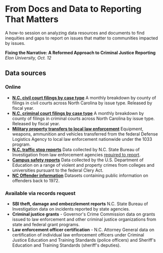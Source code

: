 # From Docs and Data to Reporting That Matters
A how-to session on analyzing data resources and documents to find inequities and gaps to report on issues that matter to communities impacted by issues.

**Fixing the Narrative: A Reformed Approach to Criminal Justice Reporting**
*Elon University, Oct. 12*

## Data sources

### Online
* **[N.C. civil court filings by case type](https://www.nccourts.gov/documents/publications/civil-issue-filingsorder-results)** A monthly breakdown by county of filings in civil courts across North Carolina by issue type. Released by fiscal year.
* **[N.C. criminal court filings by case type](https://www.nccourts.gov/documents/publications/criminalinfraction-case-activity-report-by-county)** A monthly breakdown by county of filings in criminal courts across North Carolina by issue type. Released by fiscal year.
* **[Military property transfers to local law enforcement](https://www.dla.mil/Disposition-Services/Offers/Law-Enforcement/Public-Information/)** Equipment, weapons, ammunition and vehicles transferred from the federal Defense Logistics Agency to local law enforcement nationwide under the 1033 program.
* **[N.C. traffic stop reports](https://trafficstops.ncsbi.gov/Default.aspx?pageid=2)** Data collected by N.C. State Bureau of Investigation from law enforcement agencies [required to report](https://www.ncsbi.gov/Docs/Agencies-Required-List.aspx). 
* **[Campus safety reports](https://ope.ed.gov/campussafety/#/)** Data collected by the U.S. Department of Education on a range of violent and property crimes from colleges and universities pursuant to the federal Clery Act.
* **[NC Offender information](https://webapps.doc.state.nc.us/opi/downloads.do?method=view)** Datasets containing public information on offenders back to 1972. 

### Available via records request

 - **SBI theft, damage and embezzlement reports** N.C. State Bureau of Investigation data on incidents reported by state agencies.
 - **Criminal justice grants** - Governor's Crime Commission data on grants issued to law enforcement and other criminal justice organizations from state and federal grant programs.
 - **Law enforcement officer certification** - N.C. Attorney General data on certification of individual law enforcement officers under Criminal Justice Education and Training Standards (police officers) and Sheriff's Education and Training Standards (sheriff's deputies).

